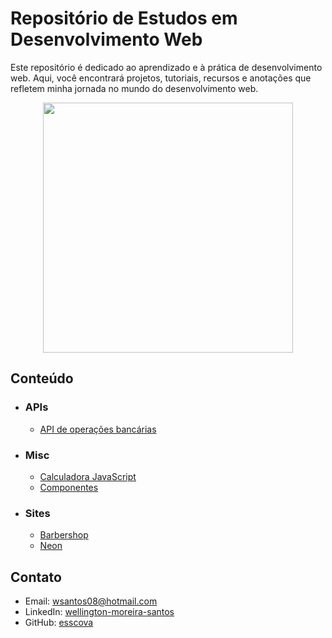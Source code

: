 
# Repositório de Estudos em Desenvolvimento Web
Este repositório é dedicado ao aprendizado e à prática de desenvolvimento web. Aqui, você encontrará projetos, tutoriais, recursos e anotações que refletem minha jornada no mundo do desenvolvimento web.

<p align='center'>
	<img src='https://blog.ensalza.com/wp-content/uploads/frontend-y-backend.png' width=400 />
</p>


## Conteúdo
- ### APIs
	- [API de operações bancárias](./api-CRUD-financas[exp])
- ### Misc
	- [Calculadora JavaScript](./app-calculadora[js])
	- [Componentes](./componentes)
- ### Sites
	- [Barbershop](./site-barbershop)
	- [Neon](./site-neon[scss])

## Contato

* Email: wsantos08@hotmail.com
* LinkedIn: [wellington-moreira-santos](https://www.linkedin.com/in/wellington-moreira-santos/)
* GitHub: [esscova](https://github.com/esscova)

